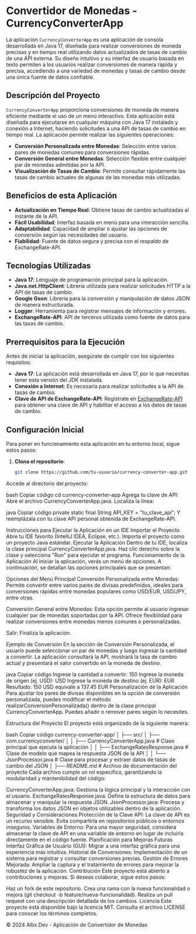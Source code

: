 # Convertidor de Monedas - CurrencyConverterApp

La aplicación `CurrencyConverterApp` es una aplicación de consola desarrollada en Java 17, diseñada para realizar conversiones de moneda precisas y en tiempo real utilizando datos actualizados de tasas de cambio de una API externa. Su diseño intuitivo y su interfaz de usuario basada en texto permiten a los usuarios realizar conversiones de manera rápida y precisa, accediendo a una variedad de monedas y tasas de cambio desde una única fuente de datos confiable.

## Descripción del Proyecto

`CurrencyConverterApp` proporciona conversiones de moneda de manera eficiente mediante el uso de un menú interactivo. Esta aplicación está diseñada para ejecutarse en cualquier máquina con Java 17 instalado y conexión a Internet, haciendo solicitudes a una API de tasas de cambio en tiempo real. La aplicación permite realizar las siguientes operaciones:

- **Conversión Personalizada entre Monedas**: Selección entre varios pares de monedas comunes para conversiones rápidas.
- **Conversión General entre Monedas**: Selección flexible entre cualquier par de monedas admitidas por la API.
- **Visualización de Tasas de Cambio**: Permite consultar rápidamente las tasas de cambio actuales de algunas de las monedas más utilizadas.

## Beneficios de esta Aplicación

- **Actualización en Tiempo Real**: Obtiene tasas de cambio actualizadas al instante de la API.
- **Fácil Usabilidad**: Interfaz basada en menú para una interacción sencilla.
- **Adaptabilidad**: Capacidad de ampliar o ajustar las opciones de conversión según las necesidades del usuario.
- **Fiabilidad**: Fuente de datos segura y precisa con el respaldo de ExchangeRate-API.

## Tecnologías Utilizadas

- **Java 17**: Lenguaje de programación principal para la aplicación.
- **Java.net.HttpClient**: Librería utilizada para realizar solicitudes HTTP a la API de tasas de cambio.
- **Google Gson**: Librería para la conversión y manipulación de datos JSON de manera estructurada.
- **Logger**: Herramienta para registrar mensajes de información y errores.
- **ExchangeRate-API**: API de terceros utilizada como fuente de datos para las tasas de cambio.

## Prerrequisitos para la Ejecución

Antes de iniciar la aplicación, asegúrate de cumplir con los siguientes requisitos:

- **Java 17**: La aplicación está desarrollada en Java 17, por lo que necesitas tener esta versión del JDK instalada.
- **Conexión a Internet**: Es necesaria para realizar solicitudes a la API de tasas de cambio.
- **Clave de API de ExchangeRate-API**: Regístrate en [ExchangeRate-API](https://www.exchangerate-api.com/) para obtener una clave de API y habilitar el acceso a los datos de tasas de cambio.

## Configuración Inicial

Para poner en funcionamiento esta aplicación en tu entorno local, sigue estos pasos:

1. **Clona el repositorio**:

   ```bash
   git clone https://github.com/tu-usuario/currency-converter-app.git

Accede al directorio del proyecto:

bash
Copiar código
cd currency-converter-app
Agrega tu clave de API: Abre el archivo CurrencyConverterApp.java. Localiza la línea:

java
Copiar código
private static final String API_KEY = "tu_clave_api";
Y reemplázala con tu clave API personal obtenida de ExchangeRate-API.

Instrucciones para Ejecutar la Aplicación en un IDE
Importar el Proyecto
Abre tu IDE favorito (IntelliJ IDEA, Eclipse, etc.).
Importa el proyecto como un proyecto Java estándar.
Ejecutar la Aplicación
Dentro de tu IDE, localiza la clase principal CurrencyConverterApp.java.
Haz clic derecho sobre la clase y selecciona "Run" para ejecutar el programa.
Funcionamiento de la Aplicación
Al iniciar la aplicación, verás un menú de opciones. A continuación, se detallan las opciones principales que se presentan:

Opciones del Menú Principal
Conversión Personalizada entre Monedas: Permite convertir entre varios pares de divisas predefinidos, ideales para conversiones rápidas entre monedas populares como USD/EUR, USD/JPY, entre otras.

Conversión General entre Monedas: Esta opción permite al usuario ingresar cualquier par de monedas soportadas por la API. Ofrece flexibilidad para realizar conversiones entre monedas menos comunes o personalizadas.

Salir: Finaliza la aplicación.

Ejemplo de Conversión
En la sección de Conversión Personalizada, el usuario puede seleccionar un par de monedas y luego ingresar la cantidad a convertir. La aplicación consultará la API, mostrará la tasa de cambio actual y presentará el valor convertido en la moneda de destino.

java
Copiar código
Ingrese la cantidad a convertir: 150
Ingrese la moneda de origen (ej. USD): USD
Ingrese la moneda de destino (ej. EUR): EUR
Resultado: 150 USD equivale a 137.45 EUR
Personalización de la Aplicación
Para ajustar los pares de divisas disponibles en la opción de conversión personalizada, puedes modificar el método realizarConversionPersonalizada() dentro de la clase principal CurrencyConverterApp. Puedes añadir o remover pares según lo necesites.

Estructura del Proyecto
El proyecto está organizado de la siguiente manera:

bash
Copiar código
currency-converter-app/
│
├── src/
│   ├── com.currencyconverter/
│   │   ├── CurrencyConverterApp.java        # Clase principal que ejecuta la aplicación
│   │   ├── ExchangeRatesResponse.java       # Clase de modelo que mapea la respuesta JSON de la API
│   │   └── JsonProcessor.java               # Clase para procesar y extraer datos de tasas de cambio del JSON
│
├── README.md                                # Archivo de documentación del proyecto
Cada archivo cumple un rol específico, garantizando la modularidad y mantenibilidad del código:

CurrencyConverterApp.java: Gestiona la lógica principal y la interacción con el usuario.
ExchangeRatesResponse.java: Define la estructura de datos para almacenar y manipular la respuesta JSON.
JsonProcessor.java: Procesa y transforma los datos JSON en objetos utilizables dentro de la aplicación.
Seguridad y Consideraciones
Protección de la Clave API: La clave de API es un recurso sensible. Evita compartirla en repositorios públicos o entornos inseguros.
Variables de Entorno: Para una mayor seguridad, considera almacenar la clave de API en una variable de entorno en lugar de incluirla directamente en el código fuente.
Planificación para Mejoras Futuras
Interfaz Gráfica de Usuario (GUI): Migrar a una interfaz gráfica para una experiencia más intuitiva.
Historial de Conversiones: Implementación de un sistema para registrar y consultar conversiones previas.
Gestión de Errores Mejorada: Ampliar la captura y el tratamiento de errores para mejorar la robustez de la aplicación.
Contribución
Este proyecto está abierto a contribuciones y mejoras. Si deseas colaborar, sigue estos pasos:

Haz un fork de este repositorio.
Crea una rama con la nueva funcionalidad o mejora (git checkout -b feature/nueva-funcionalidad).
Realiza un pull request con una descripción detallada de los cambios.
Licencia
Este proyecto está disponible bajo la licencia MIT. Consulta el archivo LICENSE para conocer los términos completos.

© 2024 Albx.Dev - Aplicación de Convertidor de Monedas
